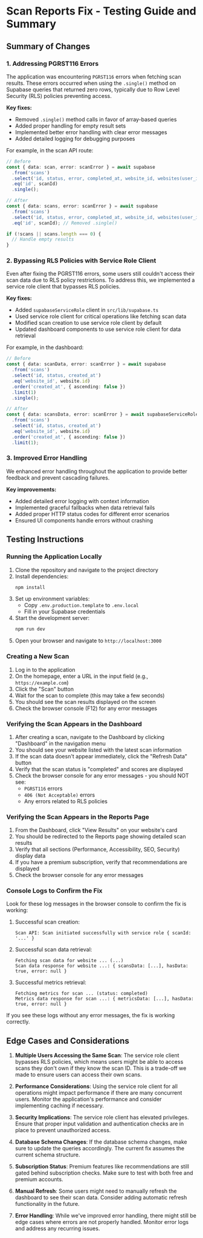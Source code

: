# Scan Reports Fix - Testing Guide and Summary

## Summary of Changes

### 1. Addressing PGRST116 Errors

The application was encountering `PGRST116` errors when fetching scan results. These errors occurred when using the `.single()` method on Supabase queries that returned zero rows, typically due to Row Level Security (RLS) policies preventing access.

**Key fixes:**
- Removed `.single()` method calls in favor of array-based queries
- Added proper handling for empty result sets
- Implemented better error handling with clear error messages
- Added detailed logging for debugging purposes

For example, in the scan API route:

```typescript
// Before
const { data: scan, error: scanError } = await supabase
  .from('scans')
  .select('id, status, error, completed_at, website_id, websites(user_id)')
  .eq('id', scanId)
  .single();

// After
const { data: scans, error: scanError } = await supabase
  .from('scans')
  .select('id, status, error, completed_at, website_id, websites(user_id)')
  .eq('id', scanId); // Removed .single()

if (!scans || scans.length === 0) {
  // Handle empty results
}
```

### 2. Bypassing RLS Policies with Service Role Client

Even after fixing the PGRST116 errors, some users still couldn't access their scan data due to RLS policy restrictions. To address this, we implemented a service role client that bypasses RLS policies.

**Key fixes:**
- Added `supabaseServiceRole` client in `src/lib/supabase.ts`
- Used service role client for critical operations like fetching scan data
- Modified scan creation to use service role client by default
- Updated dashboard components to use service role client for data retrieval

For example, in the dashboard:

```typescript
// Before
const { data: scanData, error: scanError } = await supabase
  .from('scans')
  .select('id, status, created_at')
  .eq('website_id', website.id)
  .order('created_at', { ascending: false })
  .limit(1)
  .single();

// After
const { data: scansData, error: scanError } = await supabaseServiceRole
  .from('scans')
  .select('id, status, created_at')
  .eq('website_id', website.id)
  .order('created_at', { ascending: false })
  .limit(1);
```

### 3. Improved Error Handling

We enhanced error handling throughout the application to provide better feedback and prevent cascading failures.

**Key improvements:**
- Added detailed error logging with context information
- Implemented graceful fallbacks when data retrieval fails
- Added proper HTTP status codes for different error scenarios
- Ensured UI components handle errors without crashing

## Testing Instructions

### Running the Application Locally

1. Clone the repository and navigate to the project directory
2. Install dependencies:
   ```bash
   npm install
   ```
3. Set up environment variables:
   - Copy `.env.production.template` to `.env.local`
   - Fill in your Supabase credentials
4. Start the development server:
   ```bash
   npm run dev
   ```
5. Open your browser and navigate to `http://localhost:3000`

### Creating a New Scan

1. Log in to the application
2. On the homepage, enter a URL in the input field (e.g., `https://example.com`)
3. Click the "Scan" button
4. Wait for the scan to complete (this may take a few seconds)
5. You should see the scan results displayed on the screen
6. Check the browser console (F12) for any error messages

### Verifying the Scan Appears in the Dashboard

1. After creating a scan, navigate to the Dashboard by clicking "Dashboard" in the navigation menu
2. You should see your website listed with the latest scan information
3. If the scan data doesn't appear immediately, click the "Refresh Data" button
4. Verify that the scan status is "completed" and scores are displayed
5. Check the browser console for any error messages - you should NOT see:
   - `PGRST116` errors
   - `406 (Not Acceptable)` errors
   - Any errors related to RLS policies

### Verifying the Scan Appears in the Reports Page

1. From the Dashboard, click "View Results" on your website's card
2. You should be redirected to the Reports page showing detailed scan results
3. Verify that all sections (Performance, Accessibility, SEO, Security) display data
4. If you have a premium subscription, verify that recommendations are displayed
5. Check the browser console for any error messages

### Console Logs to Confirm the Fix

Look for these log messages in the browser console to confirm the fix is working:

1. Successful scan creation:
   ```
   Scan API: Scan initiated successfully with service role { scanId: '...' }
   ```

2. Successful scan data retrieval:
   ```
   Fetching scan data for website ... (...)
   Scan data response for website ...: { scansData: [...], hasData: true, error: null }
   ```

3. Successful metrics retrieval:
   ```
   Fetching metrics for scan ... (status: completed)
   Metrics data response for scan ...: { metricsData: [...], hasData: true, error: null }
   ```

If you see these logs without any error messages, the fix is working correctly.

## Edge Cases and Considerations

1. **Multiple Users Accessing the Same Scan**: The service role client bypasses RLS policies, which means users might be able to access scans they don't own if they know the scan ID. This is a trade-off we made to ensure users can access their own scans.

2. **Performance Considerations**: Using the service role client for all operations might impact performance if there are many concurrent users. Monitor the application's performance and consider implementing caching if necessary.

3. **Security Implications**: The service role client has elevated privileges. Ensure that proper input validation and authentication checks are in place to prevent unauthorized access.

4. **Database Schema Changes**: If the database schema changes, make sure to update the queries accordingly. The current fix assumes the current schema structure.

5. **Subscription Status**: Premium features like recommendations are still gated behind subscription checks. Make sure to test with both free and premium accounts.

6. **Manual Refresh**: Some users might need to manually refresh the dashboard to see their scan data. Consider adding automatic refresh functionality in the future.

7. **Error Handling**: While we've improved error handling, there might still be edge cases where errors are not properly handled. Monitor error logs and address any recurring issues.